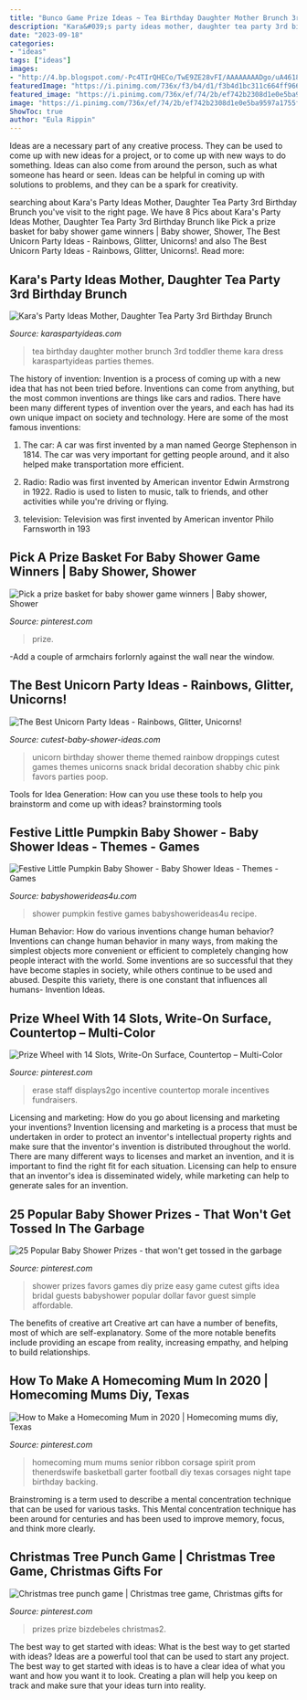```yaml
---
title: "Bunco Game Prize Ideas ~ Tea Birthday Daughter Mother Brunch 3rd Toddler Theme Kara Dress Karaspartyideas Parties Themes"
description: "Kara&#039;s party ideas mother, daughter tea party 3rd birthday brunch"
date: "2023-09-18"
categories:
- "ideas"
tags: ["ideas"]
images:
- "http://4.bp.blogspot.com/-Pc4TIrQHECo/TwE9ZE28vFI/AAAAAAAADgo/uA4618hH-uw/s1600/IMG_7691.JPG"
featuredImage: "https://i.pinimg.com/736x/f3/b4/d1/f3b4d1bc311c664ff96673e172d89ecb.jpg"
featured_image: "https://i.pinimg.com/736x/ef/74/2b/ef742b2308d1e0e5ba9597a1755fff18.jpg"
image: "https://i.pinimg.com/736x/ef/74/2b/ef742b2308d1e0e5ba9597a1755fff18.jpg"
ShowToc: true
author: "Eula Rippin"
---
```



Ideas are a necessary part of any creative process. They can be used to come up with new ideas for a project, or to come up with new ways to do something. Ideas can also come from around the person, such as what someone has heard or seen. Ideas can be helpful in coming up with solutions to problems, and they can be a spark for creativity.

	

		
searching about Kara&#039;s Party Ideas Mother, Daughter Tea Party 3rd Birthday Brunch you've visit to the right page. We have 8 Pics about Kara&#039;s Party Ideas Mother, Daughter Tea Party 3rd Birthday Brunch like Pick a prize basket for baby shower game winners | Baby shower, Shower, The Best Unicorn Party Ideas - Rainbows, Glitter, Unicorns! and also The Best Unicorn Party Ideas - Rainbows, Glitter, Unicorns!. Read more:
		
    
## Kara&#039;s Party Ideas Mother, Daughter Tea Party 3rd Birthday Brunch

<img loading=lazy src="http://4.bp.blogspot.com/-Pc4TIrQHECo/TwE9ZE28vFI/AAAAAAAADgo/uA4618hH-uw/s1600/IMG_7691.JPG" onerror="this.onerror=null;this.src='https://tse4.mm.bing.net/th?id=OIP.aPuQ3_vNXAhSBRqKkUUKFwHaLG&amp;pid=15.1';" alt="Kara&#039;s Party Ideas Mother, Daughter Tea Party 3rd Birthday Brunch">

_Source: karaspartyideas.com_

>tea birthday daughter mother brunch 3rd toddler theme kara dress karaspartyideas parties themes. 

	

The history of invention:
Invention is a process of coming up with a new idea that has not been tried before. Inventions can come from anything, but the most common inventions are things like cars and radios. There have been many different types of invention over the years, and each has had its own unique impact on society and technology. Here are some of the most famous inventions:
1) The car: A car was first invented by a man named George Stephenson in 1814. The car was very important for getting people around, and it also helped make transportation more efficient.

2) Radio: Radio was first invented by American inventor Edwin Armstrong in 1922. Radio is used to listen to music, talk to friends, and other activities while you're driving or flying.

3) television: Television was first invented by American inventor Philo Farnsworth in 193
    
## Pick A Prize Basket For Baby Shower Game Winners | Baby Shower, Shower

<img loading=lazy src="https://i.pinimg.com/736x/ac/96/73/ac9673fc61f2d5ae86848a45260e193b--baby-shower-games-prize.jpg" onerror="this.onerror=null;this.src='https://tse4.mm.bing.net/th?id=OIP.ZTMseef9rfpfJaMmUGFhIAHaJ3&amp;pid=15.1';" alt="Pick a prize basket for baby shower game winners | Baby shower, Shower">

_Source: pinterest.com_

>prize. 

	

-Add a couple of armchairs forlornly against the wall near the window.

    
## The Best Unicorn Party Ideas - Rainbows, Glitter, Unicorns!

<img loading=lazy src="http://www.cutest-baby-shower-ideas.com/images/unicorndroppings.jpg" onerror="this.onerror=null;this.src='https://tse4.mm.bing.net/th?id=OIP.YiB-SpoXXmJLUzPhPXtNgQHaLH&amp;pid=15.1';" alt="The Best Unicorn Party Ideas - Rainbows, Glitter, Unicorns!">

_Source: cutest-baby-shower-ideas.com_

>unicorn birthday shower theme themed rainbow droppings cutest games themes unicorns snack bridal decoration shabby chic pink favors parties poop. 

	

Tools for Idea Generation: How can you use these tools to help you brainstorm and come up with ideas?
brainstorming tools 
    
## Festive Little Pumpkin Baby Shower - Baby Shower Ideas - Themes - Games

<img loading=lazy src="http://www.babyshowerideas4u.com/wp-content/uploads/2016/08/Festive-Little-Pumpkin-Baby-Shower-Recipe.jpg" onerror="this.onerror=null;this.src='https://tse3.mm.bing.net/th?id=OIP.vZSelYqftUY7u1rTvVduYAHaE8&amp;pid=15.1';" alt="Festive Little Pumpkin Baby Shower - Baby Shower Ideas - Themes - Games">

_Source: babyshowerideas4u.com_

>shower pumpkin festive games babyshowerideas4u recipe. 

	

Human Behavior: How do various inventions change human behavior?
Inventions can change human behavior in many ways, from making the simplest objects more convenient or efficient to completely changing how people interact with the world. Some inventions are so successful that they have become staples in society, while others continue to be used and abused. Despite this variety, there is one constant that influences all humans- Invention Ideas.

    
## Prize Wheel With 14 Slots, Write-On Surface, Countertop – Multi-Color

<img loading=lazy src="https://i.pinimg.com/736x/f3/b4/d1/f3b4d1bc311c664ff96673e172d89ecb.jpg" onerror="this.onerror=null;this.src='https://tse2.mm.bing.net/th?id=OIP.Nd36d8kf7bBI13r1ivvexgHaLA&amp;pid=15.1';" alt="Prize Wheel with 14 Slots, Write-On Surface, Countertop – Multi-Color">

_Source: pinterest.com_

>erase staff displays2go incentive countertop morale incentives fundraisers. 

	

Licensing and marketing: How do you go about licensing and marketing your inventions?
Invention licensing and marketing is a process that must be undertaken in order to protect an inventor's intellectual property rights and make sure that the inventor's invention is distributed throughout the world. There are many different ways to licenses and market an invention, and it is important to find the right fit for each situation. Licensing can help to ensure that an inventor's idea is disseminated widely, while marketing can help to generate sales for an invention.

    
## 25 Popular Baby Shower Prizes - That Won&#039;t Get Tossed In The Garbage

<img loading=lazy src="https://i.pinimg.com/originals/33/8b/73/338b7364f8ea7d7c62f8b5103bd0d88c.jpg" onerror="this.onerror=null;this.src='https://tse1.mm.bing.net/th?id=OIP.ZZb3B0nVMM_PjO3SwCAlagHaLG&amp;pid=15.1';" alt="25 Popular Baby Shower Prizes - that won&#039;t get tossed in the garbage">

_Source: pinterest.com_

>shower prizes favors games diy prize easy game cutest gifts idea bridal guests babyshower popular dollar favor guest simple affordable. 

	

The benefits of creative art
Creative art can have a number of benefits, most of which are self-explanatory. Some of the more notable benefits include providing an escape from reality, increasing empathy, and helping to build relationships.

    
## How To Make A Homecoming Mum In 2020 | Homecoming Mums Diy, Texas

<img loading=lazy src="https://i.pinimg.com/736x/ef/74/2b/ef742b2308d1e0e5ba9597a1755fff18.jpg" onerror="this.onerror=null;this.src='https://tse4.mm.bing.net/th?id=OIP.j_F9OVUfy1tFXev9ClG8fgHaLH&amp;pid=15.1';" alt="How to Make a Homecoming Mum in 2020 | Homecoming mums diy, Texas">

_Source: pinterest.com_

>homecoming mum mums senior ribbon corsage spirit prom thenerdswife basketball garter football diy texas corsages night tape birthday backing. 

	

Brainstroming is a term used to describe a mental concentration technique that can be used for various tasks. This Mental concentration technique has been around for centuries and has been used to improve memory, focus, and think more clearly.

    
## Christmas Tree Punch Game | Christmas Tree Game, Christmas Gifts For

<img loading=lazy src="https://i.pinimg.com/736x/d8/5d/40/d85d40a617934691bdc2cb200a1a5bd6.jpg" onerror="this.onerror=null;this.src='https://tse1.mm.bing.net/th?id=OIP.neDoNjhli6CNfjHWkbD88AHaKm&amp;pid=15.1';" alt="Christmas tree punch game | Christmas tree game, Christmas gifts for">

_Source: pinterest.com_

>prizes prize bizdebeles christmas2. 

	

The best way to get started with ideas: What is the best way to get started with ideas?
Ideas are a powerful tool that can be used to start any project. The best way to get started with ideas is to have a clear idea of what you want and how you want it to look. Creating a plan will help you keep on track and make sure that your ideas turn into reality.

